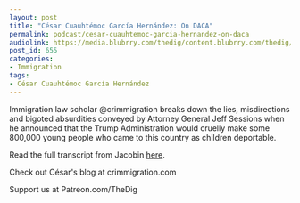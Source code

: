 ```yaml
---
layout: post
title: "César Cuauhtémoc García Hernández: On DACA"
permalink: podcast/cesar-cuauhtemoc-garcia-hernandez-on-daca
audiolink: https://media.blubrry.com/thedig/content.blubrry.com/thedig/The_Dig_-_EP_46_-Garci_a_Herna_ndez.mp3
post_id: 655
categories: 
- Immigration
tags: 
- César Cuauhtémoc García Hernández
---
```


Immigration law scholar @crimmigration breaks down the lies, misdirections and bigoted absurdities conveyed by Attorney General Jeff Sessions when he announced that the Trump Administration would cruelly make some 800,000 young people who came to this country as children deportable.



Read the full transcript from Jacobin 
[here](https://jacobinmag.com/2017/09/daca-dreamers-trump-sessions-immigration-deportation).



Check out César's blog at crimmigration.com

Support us at Patreon.com/TheDig